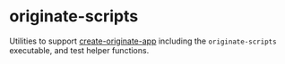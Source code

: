 # originate-scripts

Utilities to support [create-originate-app](https://www.npmjs.com/package/create-originate-app)
including the `originate-scripts` executable, and test helper functions.
